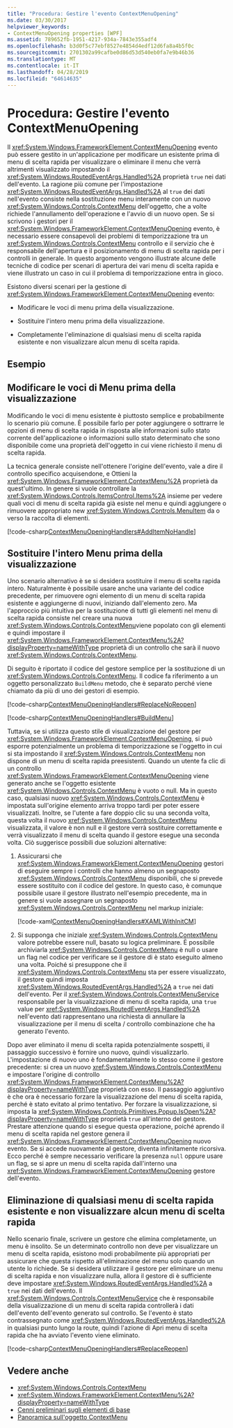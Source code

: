 ```yaml
---
title: "Procedura: Gestire l'evento ContextMenuOpening"
ms.date: 03/30/2017
helpviewer_keywords:
- ContextMenuOpening properties [WPF]
ms.assetid: 789652fb-1951-4217-934a-7843e355adf4
ms.openlocfilehash: b3d0f5c77ebf8527e4854d4edf12d6fa8a4b5f0c
ms.sourcegitcommit: 2701302a99cafbe0d86d53d540eb0fa7e9b46b36
ms.translationtype: MT
ms.contentlocale: it-IT
ms.lasthandoff: 04/28/2019
ms.locfileid: "64614635"
---
```

# <a name="how-to-handle-the-contextmenuopening-event"></a>Procedura: Gestire l'evento ContextMenuOpening
Il <xref:System.Windows.FrameworkElement.ContextMenuOpening> evento può essere gestito in un'applicazione per modificare un esistente prima di menu di scelta rapida per visualizzare o eliminare il menu che verrà altrimenti visualizzato impostando il <xref:System.Windows.RoutedEventArgs.Handled%2A> proprietà `true` nei dati dell'evento. La ragione più comune per l'impostazione <xref:System.Windows.RoutedEventArgs.Handled%2A> al `true` dei dati nell'evento consiste nella sostituzione menu interamente con un nuovo <xref:System.Windows.Controls.ContextMenu> dell'oggetto, che a volte richiede l'annullamento dell'operazione e l'avvio di un nuovo open. Se si scrivono i gestori per il <xref:System.Windows.FrameworkElement.ContextMenuOpening> evento, è necessario essere consapevoli dei problemi di temporizzazione tra un <xref:System.Windows.Controls.ContextMenu> controllo e il servizio che è responsabile dell'apertura e il posizionamento di menu di scelta rapida per i controlli in generale. In questo argomento vengono illustrate alcune delle tecniche di codice per scenari di apertura dei vari menu di scelta rapida e viene illustrato un caso in cui il problema di temporizzazione entra in gioco.  
  
 Esistono diversi scenari per la gestione di <xref:System.Windows.FrameworkElement.ContextMenuOpening> evento:  
  
- Modificare le voci di menu prima della visualizzazione.  
  
- Sostituire l'intero menu prima della visualizzazione.  
  
- Completamente l'eliminazione di qualsiasi menu di scelta rapida esistente e non visualizzare alcun menu di scelta rapida.  
  
## <a name="example"></a>Esempio  
  
## <a name="adjusting-the-menu-items-before-display"></a>Modificare le voci di Menu prima della visualizzazione  
 Modificando le voci di menu esistente è piuttosto semplice e probabilmente lo scenario più comune. È possibile farlo per poter aggiungere o sottrarre le opzioni di menu di scelta rapida in risposta alle informazioni sullo stato corrente dell'applicazione o informazioni sullo stato determinato che sono disponibile come una proprietà dell'oggetto in cui viene richiesto il menu di scelta rapida.  
  
 La tecnica generale consiste nell'ottenere l'origine dell'evento, vale a dire il controllo specifico acquisendone, e Ottieni la <xref:System.Windows.FrameworkElement.ContextMenu%2A> proprietà da quest'ultimo. In genere si vuole controllare la <xref:System.Windows.Controls.ItemsControl.Items%2A> insieme per vedere quali voci di menu di scelta rapida già esiste nel menu e quindi aggiungere o rimuovere appropriato new <xref:System.Windows.Controls.MenuItem> da o verso la raccolta di elementi.  
  
 [!code-csharp[ContextMenuOpeningHandlers#AddItemNoHandle](~/samples/snippets/csharp/VS_Snippets_Wpf/ContextMenuOpeningHandlers/CSharp/Pane1.xaml.cs#additemnohandle)]  
  
## <a name="replacing-the-entire-menu-before-display"></a>Sostituire l'intero Menu prima della visualizzazione  
 Uno scenario alternativo è se si desidera sostituire il menu di scelta rapida intero. Naturalmente è possibile usare anche una variante del codice precedente, per rimuovere ogni elemento di un menu di scelta rapida esistente e aggiungerne di nuovi, iniziando dall'elemento zero. Ma l'approccio più intuitiva per la sostituzione di tutti gli elementi nel menu di scelta rapida consiste nel creare una nuova <xref:System.Windows.Controls.ContextMenu>viene popolato con gli elementi e quindi impostare il <xref:System.Windows.FrameworkElement.ContextMenu%2A?displayProperty=nameWithType> proprietà di un controllo che sarà il nuovo <xref:System.Windows.Controls.ContextMenu>.  
  
 Di seguito è riportato il codice del gestore semplice per la sostituzione di un <xref:System.Windows.Controls.ContextMenu>. Il codice fa riferimento a un oggetto personalizzato `BuildMenu` metodo, che è separato perché viene chiamato da più di uno dei gestori di esempio.  
  
 [!code-csharp[ContextMenuOpeningHandlers#ReplaceNoReopen](~/samples/snippets/csharp/VS_Snippets_Wpf/ContextMenuOpeningHandlers/CSharp/Pane1.xaml.cs#replacenoreopen)]  
  
 [!code-csharp[ContextMenuOpeningHandlers#BuildMenu](~/samples/snippets/csharp/VS_Snippets_Wpf/ContextMenuOpeningHandlers/CSharp/Pane1.xaml.cs#buildmenu)]  
  
 Tuttavia, se si utilizza questo stile di visualizzazione del gestore per <xref:System.Windows.FrameworkElement.ContextMenuOpening>, si può esporre potenzialmente un problema di temporizzazione se l'oggetto in cui si sta impostando il <xref:System.Windows.Controls.ContextMenu> non dispone di un menu di scelta rapida preesistenti. Quando un utente fa clic di un controllo <xref:System.Windows.FrameworkElement.ContextMenuOpening> viene generato anche se l'oggetto esistente <xref:System.Windows.Controls.ContextMenu> è vuoto o null. Ma in questo caso, qualsiasi nuovo <xref:System.Windows.Controls.ContextMenu> è impostata sull'origine elemento arriva troppo tardi per poter essere visualizzati. Inoltre, se l'utente a fare doppio clic su una seconda volta, questa volta il nuovo <xref:System.Windows.Controls.ContextMenu> visualizzata, il valore è non null e il gestore verrà sostituire correttamente e verrà visualizzato il menu di scelta quando il gestore esegue una seconda volta. Ciò suggerisce possibili due soluzioni alternative:  
  
1. Assicurarsi che <xref:System.Windows.FrameworkElement.ContextMenuOpening> gestori di eseguire sempre i controlli che hanno almeno un segnaposto <xref:System.Windows.Controls.ContextMenu> disponibili, che si prevede essere sostituito con il codice del gestore. In questo caso, è comunque possibile usare il gestore illustrato nell'esempio precedente, ma in genere si vuole assegnare un segnaposto <xref:System.Windows.Controls.ContextMenu> nel markup iniziale:  
  
     [!code-xaml[ContextMenuOpeningHandlers#XAMLWithInitCM](~/samples/snippets/csharp/VS_Snippets_Wpf/ContextMenuOpeningHandlers/CSharp/Pane1.xaml#xamlwithinitcm)]  
  
2. Si supponga che iniziale <xref:System.Windows.Controls.ContextMenu> valore potrebbe essere null, basato su logica preliminare. È possibile archiviarla <xref:System.Windows.Controls.ContextMenu> è null o usare un flag nel codice per verificare se il gestore di è stato eseguito almeno una volta. Poiché si presuppone che il <xref:System.Windows.Controls.ContextMenu> sta per essere visualizzato, il gestore quindi imposta <xref:System.Windows.RoutedEventArgs.Handled%2A> a `true` nei dati dell'evento. Per il <xref:System.Windows.Controls.ContextMenuService> responsabile per la visualizzazione di menu di scelta rapida, una `true` value per <xref:System.Windows.RoutedEventArgs.Handled%2A> nell'evento dati rappresentano una richiesta di annullare la visualizzazione per il menu di scelta / controllo combinazione che ha generato l'evento.  
  
 Dopo aver eliminato il menu di scelta rapida potenzialmente sospetti, il passaggio successivo è fornire uno nuovo, quindi visualizzarlo. L'impostazione di nuovo uno è fondamentalmente lo stesso come il gestore precedente: si crea un nuovo <xref:System.Windows.Controls.ContextMenu> e impostare l'origine di controllo <xref:System.Windows.FrameworkElement.ContextMenu%2A?displayProperty=nameWithType> proprietà con esso. Il passaggio aggiuntivo è che ora è necessario forzare la visualizzazione del menu di scelta rapida, perché è stato evitato al primo tentativo. Per forzare la visualizzazione, si imposta la <xref:System.Windows.Controls.Primitives.Popup.IsOpen%2A?displayProperty=nameWithType> proprietà `true` all'interno del gestore. Prestare attenzione quando si esegue questa operazione, poiché aprendo il menu di scelta rapida nel gestore genera il <xref:System.Windows.FrameworkElement.ContextMenuOpening> nuovo evento. Se si accede nuovamente al gestore, diventa infinitamente ricorsiva. Ecco perché è sempre necessario verificare la presenza `null` oppure usare un flag, se si apre un menu di scelta rapida dall'interno una <xref:System.Windows.FrameworkElement.ContextMenuOpening> gestore dell'evento.  
  
## <a name="suppressing-any-existing-context-menu-and-displaying-no-context-menu"></a>Eliminazione di qualsiasi menu di scelta rapida esistente e non visualizzare alcun menu di scelta rapida  
 Nello scenario finale, scrivere un gestore che elimina completamente, un menu è insolito. Se un determinato controllo non deve per visualizzare un menu di scelta rapida, esistono modi probabilmente più appropriati per assicurare che questa rispetto all'eliminazione del menu solo quando un utente lo richiede. Se si desidera utilizzare il gestore per eliminare un menu di scelta rapida e non visualizzare nulla, allora il gestore di è sufficiente deve impostare <xref:System.Windows.RoutedEventArgs.Handled%2A> a `true` nei dati dell'evento. Il <xref:System.Windows.Controls.ContextMenuService> che è responsabile della visualizzazione di un menu di scelta rapida controllerà i dati dell'evento dell'evento generato sul controllo. Se l'evento è stato contrassegnato come <xref:System.Windows.RoutedEventArgs.Handled%2A> in qualsiasi punto lungo la route, quindi l'azione di Apri menu di scelta rapida che ha avviato l'evento viene eliminato.  
  
 [!code-csharp[ContextMenuOpeningHandlers#ReplaceReopen](~/samples/snippets/csharp/VS_Snippets_Wpf/ContextMenuOpeningHandlers/CSharp/Pane1.xaml.cs#replacereopen)]  
  
## <a name="see-also"></a>Vedere anche

- <xref:System.Windows.Controls.ContextMenu>
- <xref:System.Windows.FrameworkElement.ContextMenu%2A?displayProperty=nameWithType>
- [Cenni preliminari sugli elementi di base](base-elements-overview.md)
- [Panoramica sull'oggetto ContextMenu](../controls/contextmenu-overview.md)
